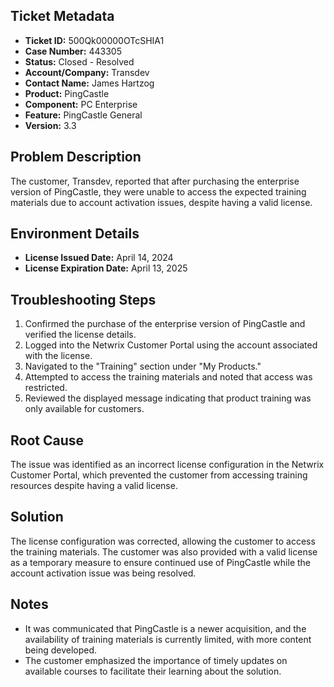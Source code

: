 ## Ticket Metadata
- **Ticket ID:** 500Qk00000OTcSHIA1
- **Case Number:** 443305
- **Status:** Closed - Resolved
- **Account/Company:** Transdev
- **Contact Name:** James Hartzog
- **Product:** PingCastle
- **Component:** PC Enterprise
- **Feature:** PingCastle General
- **Version:** 3.3

## Problem Description
The customer, Transdev, reported that after purchasing the enterprise version of PingCastle, they were unable to access the expected training materials due to account activation issues, despite having a valid license.

## Environment Details
- **License Issued Date:** April 14, 2024
- **License Expiration Date:** April 13, 2025

## Troubleshooting Steps
1. Confirmed the purchase of the enterprise version of PingCastle and verified the license details.
2. Logged into the Netwrix Customer Portal using the account associated with the license.
3. Navigated to the "Training" section under "My Products."
4. Attempted to access the training materials and noted that access was restricted.
5. Reviewed the displayed message indicating that product training was only available for customers.

## Root Cause
The issue was identified as an incorrect license configuration in the Netwrix Customer Portal, which prevented the customer from accessing training resources despite having a valid license.

## Solution
The license configuration was corrected, allowing the customer to access the training materials. The customer was also provided with a valid license as a temporary measure to ensure continued use of PingCastle while the account activation issue was being resolved.

## Notes
- It was communicated that PingCastle is a newer acquisition, and the availability of training materials is currently limited, with more content being developed.
- The customer emphasized the importance of timely updates on available courses to facilitate their learning about the solution.